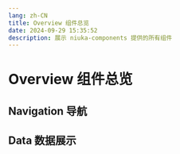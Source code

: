```yaml
---
lang: zh-CN
title: Overview 组件总览
date: 2024-09-29 15:35:52
description: 展示 niuka-components 提供的所有组件
---
```


# Overview 组件总览

## Navigation 导航

<overview-list :list="[{name: 'Steps 步骤条', src: 'steps'}]"></overview-list>

## Data 数据展示

<overview-list :list="[{name: 'Table 表格', src: 'table'}]"></overview-list>
